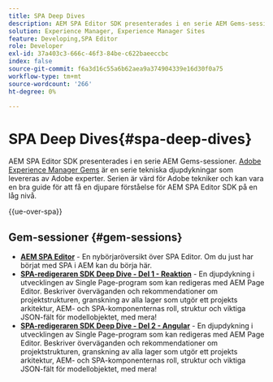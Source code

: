 ```yaml
---
title: SPA Deep Dives
description: AEM SPA Editor SDK presenterades i en serie AEM Gems-sessioner. Serien är värd för Adobe tekniker och kan vara en bra guide för att få en djupare förståelse för AEM SPA Editor SDK på en låg nivå, värd för Adobe tekniker.
solution: Experience Manager, Experience Manager Sites
feature: Developing,SPA Editor
role: Developer
exl-id: 37a403c3-666c-46f3-84be-c622baeeccbc
index: false
source-git-commit: f6a3d16c55a6b62aea9a374904339e16d30f0a75
workflow-type: tm+mt
source-wordcount: '266'
ht-degree: 0%

---
```



# SPA Deep Dives{#spa-deep-dives}

AEM SPA Editor SDK presenterades i en serie AEM Gems-sessioner. [Adobe Experience Manager Gems](https://helpx.adobe.com/experience-manager/kt/eseminars/gems/aem-index.html) är en serie tekniska djupdykningar som levereras av Adobe experter. Serien är värd för Adobe tekniker och kan vara en bra guide för att få en djupare förståelse för AEM SPA Editor SDK på en låg nivå.

{{ue-over-spa}}

## Gem-sessioner {#gem-sessions}

* **[AEM SPA Editor](https://experienceleague.adobe.com/en/docs/events/experience-manager-gems-recordings/gems2018/aem-spa-editor)** - En nybörjaröversikt över SPA Editor. Om du just har börjat med SPA i AEM kan du börja här.
* **[SPA-redigeraren SDK Deep Dive - Del 1 - Reaktion](https://experienceleague.adobe.com/en/docs/events/experience-manager-gems-recordings/gems2018/spa-editor-sdk-deep-dive-react)** - En djupdykning i utvecklingen av Single Page-program som kan redigeras med AEM Page Editor. Beskriver överväganden och rekommendationer om projektstrukturen, granskning av alla lager som utgör ett projekts arkitektur, AEM- och SPA-komponenternas roll, struktur och viktiga JSON-fält för modellobjektet, med mera!
* **[SPA-redigeraren SDK Deep Dive - Del 2 - Angular](https://experienceleague.adobe.com/en/docs/events/experience-manager-gems-recordings/gems2018/spa-editor-sdk-deep-dive-angular)** - En djupdykning i utvecklingen av Single Page-program som kan redigeras med AEM Page Editor. Beskriver överväganden och rekommendationer om projektstrukturen, granskning av alla lager som utgör ett projekts arkitektur, AEM- och SPA-komponenternas roll, struktur och viktiga JSON-fält för modellobjektet, med mera!
